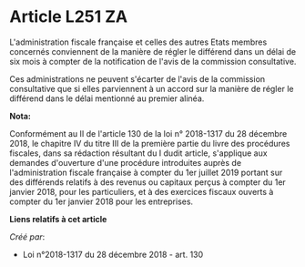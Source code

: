 # Article L251 ZA

L'administration fiscale française et celles des autres Etats membres concernés conviennent de la manière de régler le
différend dans un délai de six mois à compter de la notification de l'avis de la commission consultative.

Ces administrations ne peuvent s'écarter de l'avis de la commission consultative que si elles parviennent à un accord sur la
manière de régler le différend dans le délai mentionné au premier alinéa.

**Nota:**

Conformément au II de l'article 130 de la loi n° 2018-1317 du 28 décembre 2018, le chapitre IV du titre III de la première
partie du livre des procédures fiscales, dans sa rédaction résultant du I dudit article, s'applique aux demandes d'ouverture
d'une procédure introduites auprès de l'administration fiscale française à compter du 1er juillet 2019 portant sur des
différends relatifs à des revenus ou capitaux perçus à compter du 1er janvier 2018, pour les particuliers, et à des exercices
fiscaux ouverts à compter du 1er janvier 2018 pour les entreprises.

**Liens relatifs à cet article**

_Créé par_:

  - Loi n°2018-1317 du 28 décembre 2018 - art. 130

